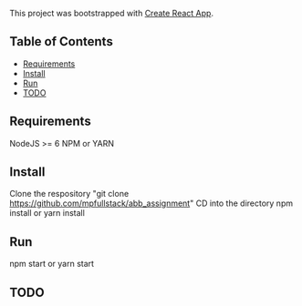This project was bootstrapped with [Create React App](https://github.com/facebookincubator/create-react-app).

## Table of Contents

- [Requirements](#Requirements)
- [Install](#Install)
- [Run](#Run)
- [TODO](#TODO)


## Requirements

NodeJS >= 6
NPM or YARN

## Install

Clone the respository "git clone https://github.com/mpfullstack/abb_assignment"
CD into the directory
npm install or yarn install

## Run

npm start or yarn start

## TODO
